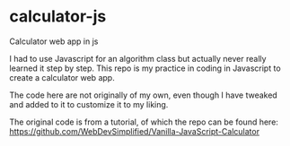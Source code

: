 # calculator-js
Calculator web app in js

I had to use Javascript for an algorithm class but actually never really learned it step by step. This repo is my practice in coding in Javascript to create a calculator web app.

The code here are not originally of my own, even though I have tweaked and added to it to customize it to my liking.

The original code is from a tutorial, of which the repo can be found here: https://github.com/WebDevSimplified/Vanilla-JavaScript-Calculator
